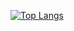 [![Top Langs](https://github-readme-stats.vercel.app/api?username=Povelitelpelmeney&theme=algolia&show_icons=true)](https://github.com/Povelitelpelmeney)

<!--
**Povelitelpelmeney/Povelitelpelmeney** is a ✨ _special_ ✨ repository because its `README.md` (this file) appears on your GitHub profile.

Here are some ideas to get you started:

- 🔭 I’m currently working on ...
- 🌱 I’m currently learning ...
- 👯 I’m looking to collaborate on ...
- 🤔 I’m looking for help with ...
- 💬 Ask me about ...
- 📫 How to reach me: ...
- 😄 Pronouns: ...
- ⚡ Fun fact: ...
-->
